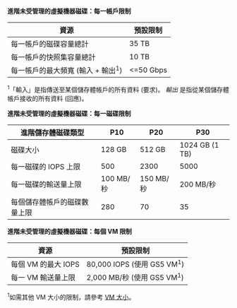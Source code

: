 **進階未受管理的虛擬機器磁碟：每一帳戶限制**

| 資源 | 預設限制 |
| --- | --- |
| 每一帳戶的磁碟容量總計 |35 TB |
| 每一帳戶的快照集容量總計 |10 TB |
| 每一帳戶的最大頻寬 (輸入 + 輸出<sup>1</sup>) |<=50 Gbps |

<sup>1</sup>「輸入」是指傳送至某個儲存體帳戶的所有資料 (要求)。 *輸出* 是指從某個儲存體帳戶接收的所有資料 (回應)。

**進階未受管理的虛擬機器磁碟：每一磁碟限制**

| 進階儲存體磁碟類型 | P10 | P20 | P30 |
| --- | --- | --- | --- |
| 磁碟大小 |128 GB |512 GB |1024 GB (1 TB) |
| 每一磁碟的 IOPS 上限 |500 |2300 |5000 |
| 每一磁碟的輸送量上限 |100 MB/秒 | 150 MB/秒 |200 MB/秒 |
| 每個儲存體帳戶的磁碟數量上限 |280 |70 |35 |

**進階未受管理的虛擬機器磁碟：每個 VM 限制**

| 資源 | 預設限制 |
| --- | --- |
| 每個 VM 的最大 IOPS |80,000 IOPS (使用 GS5 VM<sup>1</sup>) |
| 每一 VM 輸送量上限 |2,000 MB/秒 (使用 GS5 VM<sup>1</sup>) |

<sup>1</sup>如需其他 VM 大小的限制，請參考 [VM 大小](../articles/virtual-machines/linux/sizes.md?toc=%2fazure%2fvirtual-machines%2flinux%2ftoc.json)。 

